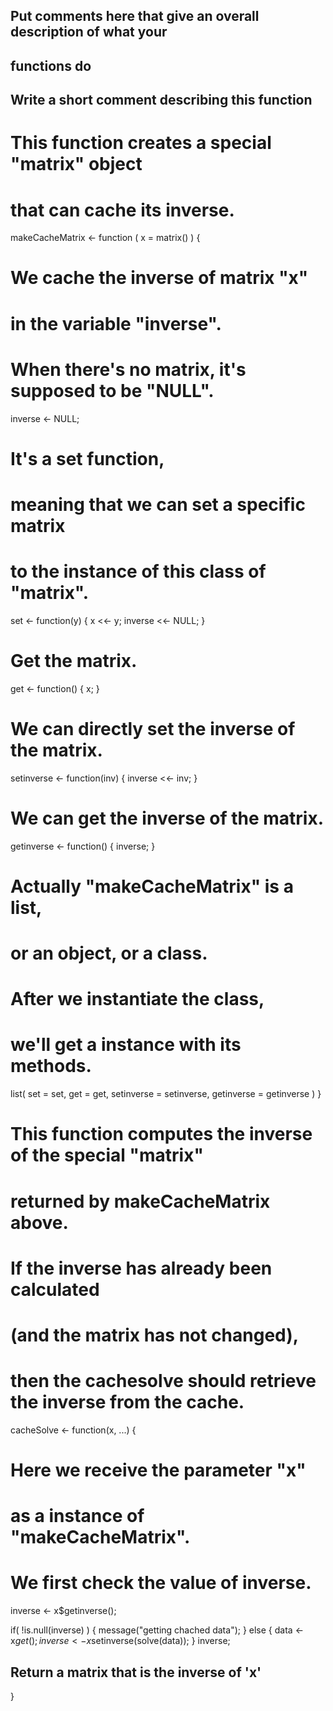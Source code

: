 ## Put comments here that give an overall description of what your
## functions do

## Write a short comment describing this function

# This function creates a special "matrix" object
# that can cache its inverse.

makeCacheMatrix <- function ( x = matrix() ) {
  
  # We cache the inverse of matrix "x"
  # in the variable "inverse".
  # When there's no matrix, it's supposed to be "NULL".
  inverse <- NULL;
  
  # It's a set function,
  # meaning that we can set a specific matrix
  # to the instance of this class of "matrix".
  set <- function(y) {
    x <<- y;
    inverse <<- NULL;
  }
  
  # Get the matrix.
  get <- function() {
    x;
  }
  
  # We can directly set the inverse of the matrix.
  setinverse <- function(inv) {
    inverse <<- inv;
  }
  
  # We can get the inverse of the matrix.
  getinverse <- function() {
    inverse;
  }
  
  # Actually "makeCacheMatrix" is a list,
  # or an object, or a class.
  # After we instantiate the class,
  # we'll get a instance with its methods.
  list(	set = set,
        get = get,
        setinverse = setinverse,
        getinverse = getinverse
  )
}

# This function computes the inverse of the special "matrix"
# returned by makeCacheMatrix above.
# If the inverse has already been calculated
# (and the matrix has not changed),
# then the cachesolve should retrieve the inverse from the cache.

cacheSolve <- function(x, ...) {
  
  # Here we receive the parameter "x"
  # as a instance of "makeCacheMatrix".
  # We first check the value of inverse.
  inverse <- x$getinverse();
  
  
  if( !is.null(inverse) ) {
    message("getting chached data");
  }
  else {
    data <- x$get();
    inverse <- x$setinverse(solve(data));
  }
  inverse;
  
  ## Return a matrix that is the inverse of 'x'
}
